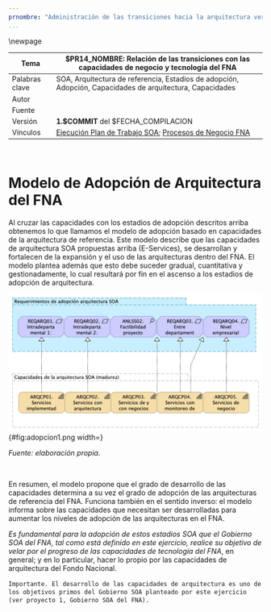 ```yaml
---
prnombre: "Administración de las transiciones hacia la arquitectura versión 2.0"
...
```


<div style="page-break-before: always;"></div>
\newpage

| Tema           | $PR14_NOMBRE: **Relación de las transiciones con las capacidades de negocio y tecnología del FNA** |
|----------------|----------------------------------------------------------------------|
| Palabras clave | SOA, Arquitectura de referencia, Estadios de adopción, Adopción, Capacidades de arquitectura, Capacidades                    |
| Autor          |                                                              |
| Fuente         |                                                              |
| Versión        | **1.$COMMIT** del $FECHA_COMPILACION                       |
| Vínculos       | [Ejecución Plan de Trabajo SOA](onenote:#N001d.sharepoint.com); [Procesos de Negocio FNA](onenote:#N003a.com)|

<br>

# Modelo de Adopción de Arquitectura del FNA
Al cruzar las capacidades con los estadios de adopción descritos arriba obtenemos lo que llamamos el modelo de adopción basado en capacidades de la arquitectura de referencia. Este modelo describe que las capacidades de arquitectura SOA propuestas arriba (E-Services), se desarrollan y fortalecen de la expansión y el uso de las arquitecturas dentro del FNA. El modelo plantea además que esto debe suceder gradual, cuantitativa y gestionadamente, lo cual resultará por fin en el ascenso a los estadios de adopción de arquitectura.

![Relación de desarrollo de las capacidades y la adopción de las arquitecturas de referencia SOA en el FNA.](images/adopcion1.png){#fig:adopcion1.png width=}

_Fuente: elaboración propia._

<br>

En resumen, el modelo propone que el grado de desarrollo de las capacidades determina a su vez el grado de adopción de las arquitecturas de referencia del FNA. Funciona también en el sentido inverso: el modelo informa sobre las capacidades que necesitan ser desarrolladas para aumentar los niveles de adopción de las arquitecturas en el FNA.

_Es fundamental para la adopción de estos estadios SOA que el Gobierno SOA del FNA, tal como está definido en este ejercicio, realice su objetivo de velar por el progreso de las capacidades de tecnología del FNA_, en general; y en lo particular, hacer lo propio por las capacidades de arquitectura del Fondo Nacional.

    Importante. El desarrollo de las capacidades de arquitectura es uno de los objetivos primos del Gobierno SOA planteado por este ejercicio (ver proyecto 1, Gobierno SOA del FNA).

<br>
